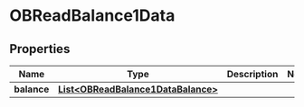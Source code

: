 

# OBReadBalance1Data

## Properties

Name | Type | Description | Notes
------------ | ------------- | ------------- | -------------
**balance** | [**List&lt;OBReadBalance1DataBalance&gt;**](OBReadBalance1DataBalance.md) |  | 



